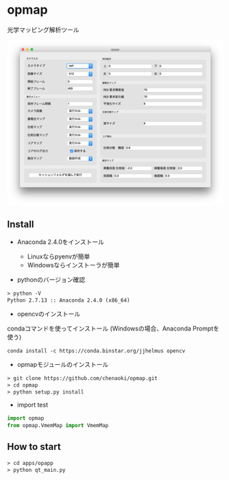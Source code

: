 # opmap

光学マッピング解析ツール

<img src="opmap.png">

## Install

* Anaconda 2.4.0をインストール
  - Linuxならpyenvが簡単
  - Windowsならインストーラが簡単

* pythonのバージョン確認

```
> python -V
Python 2.7.13 :: Anaconda 2.4.0 (x86_64)
```

* opencvのインストール

condaコマンドを使ってインストール
(Windowsの場合、Anaconda Promptを使う)

```
conda install -c https://conda.binstar.org/jjhelmus opencv
```

* opmapモジュールのインストール

```
> git clone https://github.com/chenaoki/opmap.git
> cd opmap
> python setup.py install
```

* import test

```python
import opmap
from opmap.VmemMap import VmemMap
```

## How to start

```
> cd apps/opapp
> python qt_main.py
```
